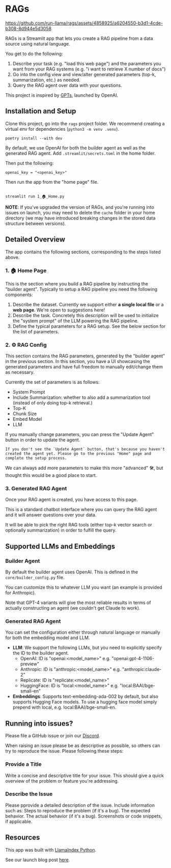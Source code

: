 # RAGs



https://github.com/run-llama/rags/assets/4858925/a6204550-b3d1-4cde-b308-8d944e5d3058



RAGs is a Streamlit app that lets you create a RAG pipeline from a data source using natural language.

You get to do the following:
1. Describe your task (e.g. "load this web page") and the parameters you want from your RAG systems (e.g. "i want to retrieve X number of docs")
2. Go into the config view and view/alter generated parameters (top-k, summarization, etc.) as needed.
3. Query the RAG agent over data with your questions.

This project is inspired by [GPTs](https://openai.com/blog/introducing-gpts), launched by OpenAI.

## Installation and Setup 

Clone this project, go into the `rags` project folder. We recommend creating a virtual env for dependencies (`python3 -m venv .venv`).

```
poetry install --with dev
```

By default, we use OpenAI for both the builder agent as well as the generated RAG agent.
Add `.streamlit/secrets.toml` in the home folder.

Then put the following:
```
openai_key = "<openai_key>"
```


Then run the app from the "home page" file.

```

streamlit run 1_🏠_Home.py

```

**NOTE**: If you've upgraded the version of RAGs, and you're running into issues on launch, you may need to delete the `cache` folder in your home directory (we may have introduced breaking changes in the stored data structure between versions).

## Detailed Overview

The app contains the following sections, corresponding to the steps listed above.

### 1. 🏠 Home Page
This is the section where you build a RAG pipeline by instructing the "builder agent". Typically to setup a RAG pipeline you need the following components:
1. Describe the dataset. Currently we support either **a single local file** or a **web page**. We're open to suggestions here! 
2. Describe the task. Concretely this description will be used to initialize the "system prompt" of the LLM powering the RAG pipeline.
3. Define the typical parameters for a RAG setup. See the below section for the list of parameters.

### 2. ⚙️ RAG Config

This section contains the RAG parameters, generated by the "builder agent" in the previous section. In this section, you have a UI showcasing the generated parameters and have full freedom to manually edit/change them as necessary.

Currently the set of parameters is as follows:
- System Prompt
- Include Summarization: whether to also add a summarization tool (instead of only doing top-k retrieval.)
- Top-K
- Chunk Size
- Embed Model
- LLM 

If you manually change parameters, you can press the "Update Agent" button in order to update the agent.

```{tip}
If you don't see the `Update Agent` button, that's because you haven't created the agent yet. Please go to the previous "Home" page and complete the setup process.
```

We can always add more parameters to make this more "advanced" 🛠️, but thought this would be a good place to start.

### 3. Generated RAG Agent

Once your RAG agent is created, you have access to this page.

This is a standard chatbot interface where you can query the RAG agent and it will answer questions over your data.

It will be able to pick the right RAG tools (either top-k vector search or optionally summarization) in order to fulfill the query.


## Supported LLMs and Embeddings

### Builder Agent

By default the builder agent uses OpenAI. This is defined in the `core/builder_config.py` file.

You can customize this to whatever LLM you want (an example is provided for Anthropic).

Note that GPT-4 variants will give the most reliable results in terms of actually constructing an agent (we couldn't get Claude to work).

### Generated RAG Agent

You can set the configuration either through natural language or manually for both the embedding model and LLM.

- **LLM**: We support the following LLMs, but you need to explicitly specify the ID to the builder agent.
    - OpenAI: ID is "openai:<model_name>" e.g. "openai:gpt-4-1106-preview"
    - Anthropic: ID is "anthropic:<model_name>" e.g. "anthropic:claude-2"
    - Replicate: ID is "replicate:<model_name>"
    - HuggingFace: ID is "local:<model_name>" e.g. "local:BAAI/bge-small-en"
- **Embeddings**: Supports text-embedding-ada-002 by default, but also supports Hugging Face models. To use a hugging face model simply prepend with local, e.g. local:BAAI/bge-small-en.




## Running into issues? 
Please file a GitHub issue or join our [Discord](https://discord.gg/dGcwcsnxhU).

When raising an issue please be as descriptive as possible, so others can try to reproduce the issue.
Please following these steps:

### Provide a Title
Write a concise and descriptive title for your issue. This should give a quick overview of the problem or feature you're addressing.

###  Describe the Issue
Please pprovide a detailed description of the issue. Include information such as:
Steps to reproduce the problem (if it's a bug).
The expected behavior.
The actual behavior (if it's a bug).
Screenshots or code snippets, if applicable.

## Resources
This app was built with [LlamaIndex Python](https://github.com/run-llama/llama_index).

See our launch blog post [here](https://blog.llamaindex.ai/introducing-rags-your-personalized-chatgpt-experience-over-your-data-2b9d140769b1).
